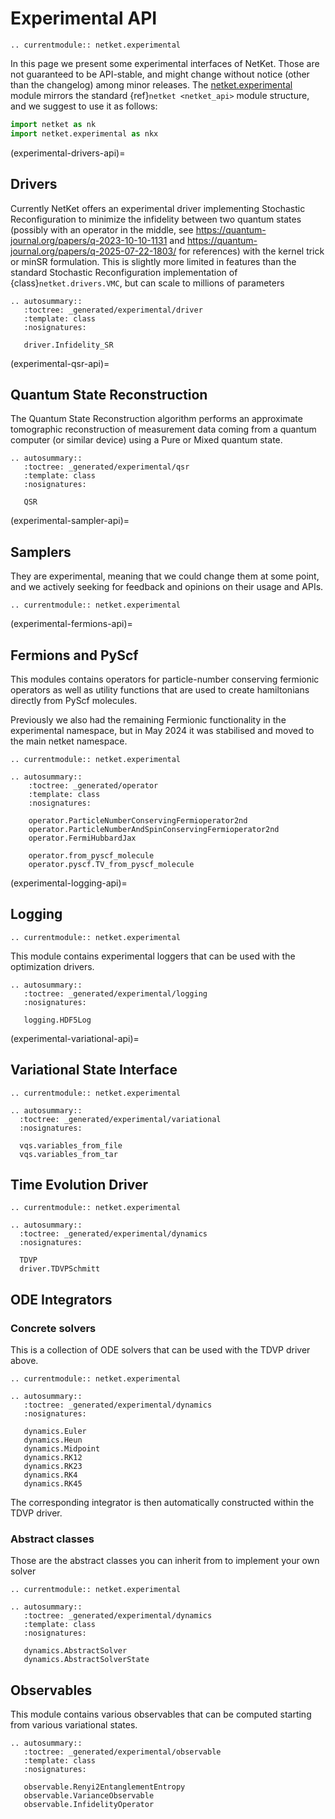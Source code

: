 # Experimental API

```{eval-rst}
.. currentmodule:: netket.experimental
```

In this page we present some experimental interfaces of NetKet.
Those are not guaranteed to be API-stable, and might change without notice (other than the
changelog) among minor releases.
The [netket.experimental](api-experimental) module mirrors the standard {ref}`netket <netket_api>` module structure,
and we suggest to use it as follows:

```python
import netket as nk
import netket.experimental as nkx
```

(experimental-drivers-api)=
## Drivers

Currently NetKet offers an experimental driver implementing Stochastic Reconfiguration to minimize the infidelity between two quantum states (possibly with an operator in the middle, see https://quantum-journal.org/papers/q-2023-10-10-1131 and https://quantum-journal.org/papers/q-2025-07-22-1803/ for references) with the kernel trick or minSR formulation. This is slightly more limited in features than the standard Stochastic Reconfiguration implementation of {class}`netket.drivers.VMC`, but can scale to millions of parameters

```{eval-rst}
.. autosummary::
   :toctree: _generated/experimental/driver
   :template: class
   :nosignatures:

   driver.Infidelity_SR
```


(experimental-qsr-api)=
## Quantum State Reconstruction
The Quantum State Reconstruction algorithm performs an approximate tomographic reconstruction of measurement data coming from a quantum computer (or similar device) using a Pure or Mixed quantum state.

```{eval-rst}
.. autosummary::
   :toctree: _generated/experimental/qsr
   :template: class
   :nosignatures:

   QSR
```

(experimental-sampler-api)=
## Samplers

They are experimental, meaning that we could change them at some point, and we actively seeking for feedback and opinions on their usage and APIs.

```{eval-rst}
.. currentmodule:: netket.experimental

```

(experimental-fermions-api)=
## Fermions and PyScf

This modules contains operators for particle-number conserving fermionic operators as well as utility functions that are used to create hamiltonians directly from PyScf molecules.

Previously we also had the remaining Fermionic functionality in the experimental namespace, but in May 2024 it was stabilised and moved to the main netket namespace.

```{eval-rst}
.. currentmodule:: netket.experimental
```

```{eval-rst}
.. autosummary::
    :toctree: _generated/operator
    :template: class
    :nosignatures:

    operator.ParticleNumberConservingFermioperator2nd
    operator.ParticleNumberAndSpinConservingFermioperator2nd
    operator.FermiHubbardJax

    operator.from_pyscf_molecule
    operator.pyscf.TV_from_pyscf_molecule
```

(experimental-logging-api)=
## Logging

```{eval-rst}
.. currentmodule:: netket.experimental

```

This module contains experimental loggers that can be used with the optimization drivers.


```{eval-rst}
.. autosummary::
   :toctree: _generated/experimental/logging
   :nosignatures:

   logging.HDF5Log

```

(experimental-variational-api)=
## Variational State Interface

```{eval-rst}
.. currentmodule:: netket.experimental
```

```{eval-rst}
.. autosummary::
  :toctree: _generated/experimental/variational
  :nosignatures:

  vqs.variables_from_file
  vqs.variables_from_tar

```

## Time Evolution Driver


```{eval-rst}
.. currentmodule:: netket.experimental
```

```{eval-rst}
.. autosummary::
  :toctree: _generated/experimental/dynamics
  :nosignatures:

  TDVP
  driver.TDVPSchmitt
```

## ODE Integrators

### Concrete solvers
This is a collection of ODE solvers that can be used with the TDVP driver above.

```{eval-rst}
.. currentmodule:: netket.experimental
```

```{eval-rst}
.. autosummary::
   :toctree: _generated/experimental/dynamics
   :nosignatures:

   dynamics.Euler
   dynamics.Heun
   dynamics.Midpoint
   dynamics.RK12
   dynamics.RK23
   dynamics.RK4
   dynamics.RK45
```
The corresponding integrator is then automatically constructed within the TDVP driver.


### Abstract classes
Those are the abstract classes you can inherit from to implement your own solver
```{eval-rst}
.. currentmodule:: netket.experimental
```

```{eval-rst}
.. autosummary::
   :toctree: _generated/experimental/dynamics
   :template: class
   :nosignatures:

   dynamics.AbstractSolver
   dynamics.AbstractSolverState
```


## Observables
This module contains various observables that can be computed starting from various variational states.

```{eval-rst}
.. autosummary::
   :toctree: _generated/experimental/observable
   :template: class
   :nosignatures:

   observable.Renyi2EntanglementEntropy
   observable.VarianceObservable
   observable.InfidelityOperator
```